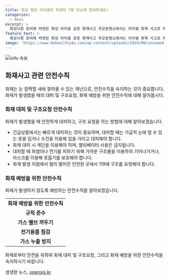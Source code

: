 ```yaml
---
title: 화성 행성 아리셀의 희생자 7명 빈소에 참여하세요!
categories:
  - News
excerpt: >
  화성시청 로비에 마련된 화성 아리셀 공장 화재사고 추모분향소에서는 아리셀 화재 사고로 희생된 23명 가운데 6명의 빈소가 마련됐다. 중국, 라오스 국적의 희생자들을 비롯해 유족과 조문객 외에 취재진이나 아리셀 측 관계자는 보이지 않았다.  또한 다른 장례식장에서도 7명의 장례 절차가 시작되었으며, 이번 사고로 현재까지 8명의 장례 절차가 마무리됐거나 진행 중이라고 한다. 아리셀 산재 피해 가족협의회 관계자는 진실규명과 재발 방지를 위한 활동에 더 적극적으로 함께 하겠다고 말했다.
feature_text: >
  화성시청 로비에 마련된 화성 아리셀 공장 화재사고 추모분향소에서는 아리셀 화재 사고로 희생된 23명 가운데 6명의 빈소가 마련됐다. 중국, 라오스 국적의 희생자들을 비롯해 유족과 조문객 외에 취재진이나 아리셀 측 관계자는 보이지 않았다.  또한 다른 장례식장에서도 7명의 장례 절차가 시작되었으며, 이번 사고로 현재까지 8명의 장례 절차가 마무리됐거나 진행 중이라고 한다. 아리셀 산재 피해 가족협의회 관계자는 진실규명과 재발 방지를 위한 활동에 더 적극적으로 함께 하겠다고 말했다.
image: 'https://www.behealthy4u.com/wp-content/uploads/2024/06/unnamed-file.png'
---
```


<p><img src="https://www.behealthy4u.com/wp-content/uploads/2024/06/unnamed-file.png" alt="info 속보" /></p>

<h2 data-ke-size="size26">화재사고 관련 안전수칙</h2>

<p data-ke-size="size16">화재는 눈 깜짝할 새에 찾아올 수 있는 재난으로, 안전수칙을 숙지하는 것이 중요합니다. 화재가 발생했을 때의 대피 및 구조요청, 화재 예방을 위한 안전수칙에 대해 알아봅시다.</p>

<h3>화재 대피 및 구조요청 안전수칙</h3>

<p data-ke-size="size16">화재가 발생했을 때 안전하게 대피하고, 구조 요청을 하는 방법에 대해 알아보겠습니다.</p>

<ul>
    <li>긴급상황에서는 빠르게 대피하는 것이 중요하며, 대피할 때는 가급적 눈에 띨 수 있는 옷을 입거나 수건을 이용해 입을 가리고 대피해야 합니다. </li>
    <li>화재 대피 시 계단을 이용해야 하며, 엘리베이터 사용은 금지됩니다. </li>
    <li>대피할 때 화염이나 연기를 피하기 위해 가까운 구조물을 이용하여 기어나가거나, 마스크를 이용해 호흡기를 보호해야 합니다. </li>
    <li>화재 발생 지점에서 멀리 떨어진 안전한 곳에서 119에 구조를 요청해야 합니다. </li>
</ul>

<h3>화재 예방을 위한 안전수칙</h3>

<p data-ke-size="size16">화재가 발생하지 않도록 예방하는 안전수칙을 알아보겠습니다.</p>

<table>
    <tr>
        <td style="text-align: center; height: 17px;"><b>화재 예방을 위한 안전수칙</b></td>
    </tr>
    <tr>
        <td style="text-align: center; height: 17px;"><b>규칙 준수</b></td>
    </tr>
    <tr>
        <td style="text-align: center; height: 17px;"><b>가스 밸브 꺼두기</b></td>
    </tr>
    <tr>
        <td style="text-align: center; height: 17px;"><b>전기용품 점검</b></td>
    </tr>
    <tr>
        <td style="text-align: center; height: 17px;"><b>가스 누출 방지</b></td>
    </tr>
</table>

<p data-ke-size="size16">화재로부터 안전을 위하여 화재 대피 및 구조요청, 그리고 화재 예방을 위한 안전수칙을 숙지하시기 바랍니다.</p>
생생한 뉴스, <a href="https://opensis.kr" rel="dofollow">opensis.kr</a>


